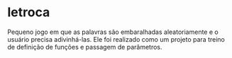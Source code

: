 # letroca
Pequeno jogo em que as palavras são embaralhadas aleatoriamente e o usuário precisa adivinhá-las. Ele foi realizado como um projeto para treino de definição de funções e passagem de parâmetros.

